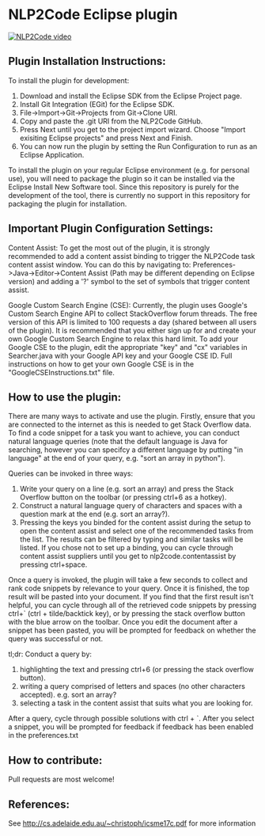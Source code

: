 # NLP2Code Eclipse plugin

[![NLP2Code video](https://img.youtube.com/vi/h-gaVYtCznI/0.jpg)](https://www.youtube.com/watch?v=h-gaVYtCznI)

## Plugin Installation Instructions:

To install the plugin for development:
 1. Download and install the Eclipse SDK from the Eclipse Project page.
 2. Install Git Integration (EGit) for the Eclipse SDK.
 3. File->Import->Git->Projects from Git->Clone URI.
 4. Copy and paste the .git URI from the NLP2Code GitHub.
 5. Press Next until you get to the project import wizard. Choose "Import exisiting Eclipse projects" and press Next and Finish.
 6. You can now run the plugin by setting the Run Configuration to run as an Eclipse Application.

To install the plugin on your regular Eclipse environment (e.g. for personal use), you will need to package the plugin so it can be installed via the Eclipse Install New Software tool. Since this repository is purely for the development of the tool, there is currently no support in this repository for packaging the plugin for installation.


## Important Plugin Configuration Settings:

Content Assist:
To get the most out of the plugin, it is strongly recommended to add a content assist binding to trigger the NLP2Code task content assist window. You can do this by navigating to: Preferences->Java->Editor->Content Assist (Path may be different depending on Eclipse version) and adding a '?' symbol to the set of symbols that trigger content assist.

Google Custom Search Engine (CSE):
Currently, the plugin uses Google's Custom Search Engine API to collect StackOverflow forum threads. The free version of this API is limited to 100 requests a day (shared between all users of the plugin). It is recommended that you either sign up for and create your own Google Custom Search Engine to relax this hard limit. To add your Google CSE to the plugin, edit the appropriate "key" and "cx" variables in Searcher.java with your Google API key and your Google CSE ID.
Full instructions on how to get your own Google CSE is in the "GoogleCSEInstructions.txt" file.


## How to use the plugin:

There are many ways to activate and use the plugin. 
Firstly, ensure that you are connected to the internet as this is needed to get Stack Overflow data.
To find a code snippet for a task you want to achieve, you can conduct natural language queries (note that the default language is Java for searching, however you can specifcy a different language by putting "in language" at the end of your query, e.g. "sort an array in python").

Queries can be invoked in three ways:
 1. Write your query on a line (e.g. sort an array) and press the Stack Overflow button on the toolbar (or pressing ctrl+6 as a hotkey).
 2. Construct a natural language query of characters and spaces with a question mark at the end (e.g. sort an array?).
 3. Pressing the keys you binded for the content assist during the setup to open the content assist and select one of the recommended tasks from the list. The results can be filtered by typing and similar tasks will be listed. If you chose not to set up a binding, you can cycle through content assist suppliers until you get to nlp2code.contentassist by pressing ctrl+space.

Once a query is invoked, the plugin will take a few seconds to collect and rank code snippets by relevance to your query. Once it is finished, the top result will be pasted into your document. If you find that the first result isn't helpful, you can cycle through all of the retrieved code snippets by pressing ctrl+` (ctrl + tilde/backtick key), or by pressing the stack overflow button with the blue arrow on the toolbar. Once you edit the document after a snippet has been pasted, you will be prompted for feedback on whether the query was successful or not.

tl;dr:
Conduct a query by:
 1. highlighting the text and pressing ctrl+6 (or pressing the stack overflow button).
 2. writing a query comprised of letters and spaces (no other characters accepted). e.g. sort an array?
 3. selecting a task in the content assist that suits what you are looking for.

After a query, cycle through possible solutions with ctrl + `.
After you select a snippet, you will be prompted for feedback if feedback has been enabled in the preferences.txt

## How to contribute:

Pull requests are most welcome!

## References:

See http://cs.adelaide.edu.au/~christoph/icsme17c.pdf for more information
